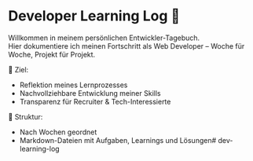 # Developer Learning Log 📘

Willkommen in meinem persönlichen Entwickler-Tagebuch.  
Hier dokumentiere ich meinen Fortschritt als Web Developer – Woche für Woche, Projekt für Projekt.

📌 Ziel:
- Reflektion meines Lernprozesses
- Nachvollziehbare Entwicklung meiner Skills
- Transparenz für Recruiter & Tech-Interessierte

📁 Struktur:
- Nach Wochen geordnet
- Markdown-Dateien mit Aufgaben, Learnings und Lösungen# dev-learning-log
